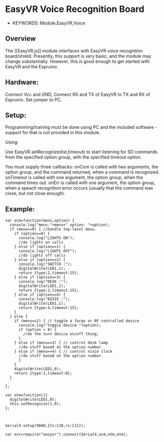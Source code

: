<!--- Copyright (c) 2014 Spence Konde. See the file LICENSE for copying permission. -->
EasyVR Voice Recognition Board
========================

* KEYWORDS: Module,EasyVR,Voice


Overview
------------------
The [[EasyVR.js]] module interfaces with EasyVR voice recognition board/shield. Presently, this support is very basic, and the module may change substantially. However, this is good enough to get started with EasyVR and the Espruino.

Hardware:
------------------
Connect Vcc and GND, 
Connect RX and TX of EasyVR to TX and RX of Espruino.
Set jumper to PC. 

Setup:
---------------------
Programming/training must be done using PC and the included software - support for that is not provided in this module. 

Using:

Use EasyVR.setRecognize(list,timeout) to start listening for SD commands from the specified option group, with the specified timeout option. 

You must supply three callbacks: 
onCom is called with two arguments, the option group, and the command returned, when a command is recognized.  
onTimeout is called with one argument, the option group, when the command times out. 
onErr is called with one argument, the option group, when a speach recognition error occurs (usually that the command was close, but not close enough). 

Example:
-------------

```
var ocm=function(menu,option) {
  console.log("menu:"+menu+" option: "+option);
  if (menu==0) { //handle top-level menu.
    if (option==0) {
      console.log("LIGHTS ON");
      //do lights on calls
    } else if (option==1) {
      console.log("LIGHTS OFF");
      //do lights off calls
    } else if (option==2) {
      console.log("SWITCH :");
      digitalWrite(LED1,1);
      return {type:2,timeout:15};
    } else if (option==3) {
      console.log("DESK :");
      digitalWrite(LED1,1);
      return {type:3,timeout:15};
    } else if (option==4) {
      console.log("NIXIE :");
      digitalWrite(LED1,1);
      return {type:4,timeout:15};
    }
  } else {
    if (menu==2) { // toggle a fargo or RF controlled device
      console.log("toggle device "+option);
      if (option < 8) {
        //do the turn device on/off thing. 
      } 
    } else if (menu==3) { // control desk lamp
      //do stuff based on the option number. 
    } else if (menu==4) { // control nixie clock
      //do stuff based on the option number. 
      } 
    }
    digitalWrite(LED1,0);
    return {type:1,timeout:0};
  }
  
};

var otm=function(){
  digitalWrite(LED1,0);
  this.setRecognize(1,0);
};



Serial4.setup(9600,{tx:C10,rx:C11});
    
var evr=require("easyvr").connect(Serial4,ocm,otm,otm);

```

